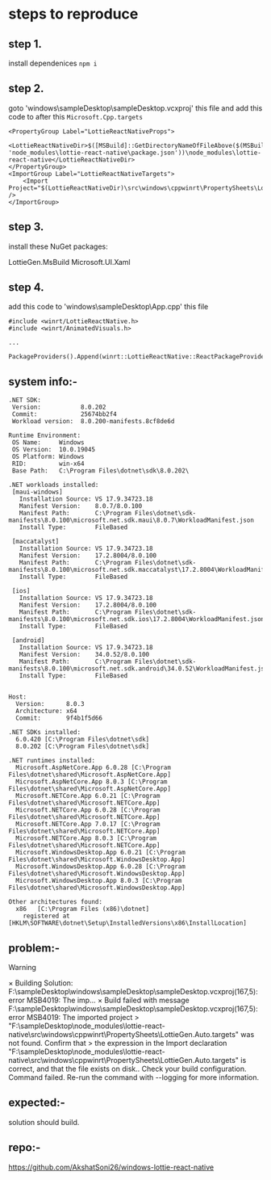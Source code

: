 # steps to reproduce

## step 1.
install dependenices `npm i`

## step 2.
goto 'windows\sampleDesktop\sampleDesktop.vcxproj' this file and add this code to after this `Microsoft.Cpp.targets`

```
<PropertyGroup Label="LottieReactNativeProps">
    <LottieReactNativeDir>$([MSBuild]::GetDirectoryNameOfFileAbove($(MSBuildThisFileDirectory), 'node_modules\lottie-react-native\package.json'))\node_modules\lottie-react-native</LottieReactNativeDir>
</PropertyGroup>
<ImportGroup Label="LottieReactNativeTargets">
    <Import Project="$(LottieReactNativeDir)\src\windows\cppwinrt\PropertySheets\LottieGen.Auto.targets" />
</ImportGroup>
```

## step 3.

install these NuGet packages:

LottieGen.MsBuild
Microsoft.UI.Xaml

## step 4.
add this code to 'windows\sampleDesktop\App.cpp' this file

```
#include <winrt/LottieReactNative.h>
#include <winrt/AnimatedVisuals.h>

...

PackageProviders().Append(winrt::LottieReactNative::ReactPackageProvider(winrt::AnimatedVisuals::LottieCodegenSourceProvider()));
```


## system info:- 

```
.NET SDK:
 Version:           8.0.202
 Commit:            25674bb2f4
 Workload version:  8.0.200-manifests.8cf8de6d

Runtime Environment:
 OS Name:     Windows
 OS Version:  10.0.19045
 OS Platform: Windows
 RID:         win-x64
 Base Path:   C:\Program Files\dotnet\sdk\8.0.202\

.NET workloads installed:
 [maui-windows]
   Installation Source: VS 17.9.34723.18
   Manifest Version:    8.0.7/8.0.100
   Manifest Path:       C:\Program Files\dotnet\sdk-manifests\8.0.100\microsoft.net.sdk.maui\8.0.7\WorkloadManifest.json
   Install Type:        FileBased

 [maccatalyst]
   Installation Source: VS 17.9.34723.18
   Manifest Version:    17.2.8004/8.0.100
   Manifest Path:       C:\Program Files\dotnet\sdk-manifests\8.0.100\microsoft.net.sdk.maccatalyst\17.2.8004\WorkloadManifest.json
   Install Type:        FileBased

 [ios]
   Installation Source: VS 17.9.34723.18
   Manifest Version:    17.2.8004/8.0.100
   Manifest Path:       C:\Program Files\dotnet\sdk-manifests\8.0.100\microsoft.net.sdk.ios\17.2.8004\WorkloadManifest.json
   Install Type:        FileBased

 [android]
   Installation Source: VS 17.9.34723.18
   Manifest Version:    34.0.52/8.0.100
   Manifest Path:       C:\Program Files\dotnet\sdk-manifests\8.0.100\microsoft.net.sdk.android\34.0.52\WorkloadManifest.json
   Install Type:        FileBased


Host:
  Version:      8.0.3
  Architecture: x64
  Commit:       9f4b1f5d66

.NET SDKs installed:
  6.0.420 [C:\Program Files\dotnet\sdk]
  8.0.202 [C:\Program Files\dotnet\sdk]

.NET runtimes installed:
  Microsoft.AspNetCore.App 6.0.28 [C:\Program Files\dotnet\shared\Microsoft.AspNetCore.App]
  Microsoft.AspNetCore.App 8.0.3 [C:\Program Files\dotnet\shared\Microsoft.AspNetCore.App]
  Microsoft.NETCore.App 6.0.21 [C:\Program Files\dotnet\shared\Microsoft.NETCore.App]
  Microsoft.NETCore.App 6.0.28 [C:\Program Files\dotnet\shared\Microsoft.NETCore.App]
  Microsoft.NETCore.App 7.0.17 [C:\Program Files\dotnet\shared\Microsoft.NETCore.App]
  Microsoft.NETCore.App 8.0.3 [C:\Program Files\dotnet\shared\Microsoft.NETCore.App]
  Microsoft.WindowsDesktop.App 6.0.21 [C:\Program Files\dotnet\shared\Microsoft.WindowsDesktop.App]
  Microsoft.WindowsDesktop.App 6.0.28 [C:\Program Files\dotnet\shared\Microsoft.WindowsDesktop.App]
  Microsoft.WindowsDesktop.App 8.0.3 [C:\Program Files\dotnet\shared\Microsoft.WindowsDesktop.App]

Other architectures found:
  x86   [C:\Program Files (x86)\dotnet]
    registered at [HKLM\SOFTWARE\dotnet\Setup\InstalledVersions\x86\InstallLocation]
```

## problem:- 

> [!WARNING]  
> × Building Solution: F:\sampleDesktop\windows\sampleDesktop\sampleDesktop.vcxproj(167,5): error MSB4019: The imp...
> × Build failed with message F:\sampleDesktop\windows\sampleDesktop\sampleDesktop.vcxproj(167,5): error MSB4019: The imported project > "F:\sampleDesktop\node_modules\lottie-react-native\src\windows\cppwinrt\PropertySheets\LottieGen.Auto.targets" was not found. Confirm that > the expression in the Import declaration "F:\sampleDesktop\node_modules\lottie-react-native\src\windows\cppwinrt\PropertySheets\LottieGen.Auto.targets" is correct, and that the file exists on disk.. Check your build configuration.
Command failed. Re-run the command with --logging for more information.

## expected:- 
solution should build.

## repo:-
https://github.com/AkshatSoni26/windows-lottie-react-native